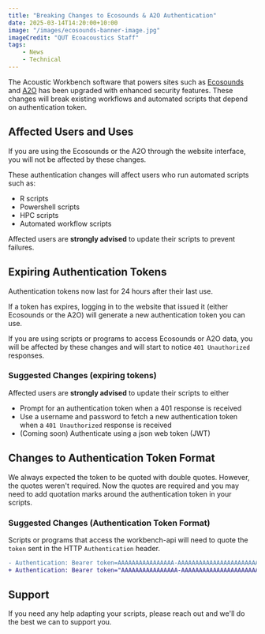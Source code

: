 ```yaml
---
title: "Breaking Changes to Ecosounds & A2O Authentication"
date: 2025-03-14T14:20:00+10:00
image: "/images/ecosounds-banner-image.jpg"
imageCredit: "QUT Ecoacoustics Staff"
tags:
    - News
    - Technical
---
```


The Acoustic Workbench software that powers sites such as [Ecosounds](https://www.ecosounds.org/) and
[A2O](https://data.acousticobservatory.org/) has been upgraded with enhanced security features.
These changes will break existing workflows and automated scripts that depend on authentication token.

## Affected Users and Uses

If you are using the Ecosounds or the A2O through the website interface, you will not be affected by these changes.

These authentication changes will affect users who run automated scripts such as:

- R scripts
- Powershell scripts
- HPC scripts
- Automated workflow scripts

Affected users are **strongly advised** to update their scripts
to prevent failures.

## Expiring Authentication Tokens

Authentication tokens now last for 24 hours after their last use.

If a token has expires, logging in to the website that issued it (either
Ecosounds or the A2O) will generate a new authentication token you can use.

If you are using scripts or programs to access Ecosounds or A2O data, you will be affected by these changes and will
start to notice `401 Unauthorized` responses.

### Suggested Changes (expiring tokens)

Affected users are **strongly advised** to update their scripts to either

- Prompt for an authentication token when a 401 response is received
- Use a username and password to fetch a new authentication token when a `401 Unauthorized` response is received
- (Coming soon) Authenticate using a json web token (JWT)

## Changes to Authentication Token Format

We always expected the token to be quoted with double quotes.
However, the quotes weren't required. Now the quotes are required and you may
need to add quotation marks around the authentication token in your scripts.

### Suggested Changes (Authentication Token Format)

Scripts or programs that access the workbench-api will need to quote the `token`
sent in the HTTP `Authentication` header.

```diff
- Authentication: Bearer token=AAAAAAAAAAAAAAAA-AAAAAAAAAAAAAAAAAAAAAAAAAA
+ Authentication: Bearer token="AAAAAAAAAAAAAAAA-AAAAAAAAAAAAAAAAAAAAAAAAAA"
```

## Support

If you need any help adapting your scripts, please reach out and we'll do the 
best we can to support you.